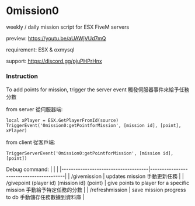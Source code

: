 # 0mission0
weekly / daily mission script for ESX FiveM servers

preview: https://youtu.be/aUAWjVUd7mQ

requirement: ESX & oxmysql

support: https://discord.gg/pjuPHPrHnx

### Instruction

To add points for mission, trigger the server event
觸發伺服器事件來給予任務分數

from server 從伺服器端:
```
local xPlayer = ESX.GetPlayerFromId(source)
TriggerEvent('0mission0:getPointforMission', [mission id], [point], xPlayer)
```

from client 從客戶端:
```
TriggerServerEvent('0mission0:getPointforMission', [mission id], [point])
```

Debug command:
|                                         |                                              |
|-------------------------------------|-----------------------------------------|
| /givemission       | updates mission 手動更新任務  |
| /givepoint (player id) (mission id} (point)     | give points to player for a specific mission 手動給予特定任務的分數   |
| /refreshmission | save mission progress to db 手動儲存任務數據到資料庫  |
